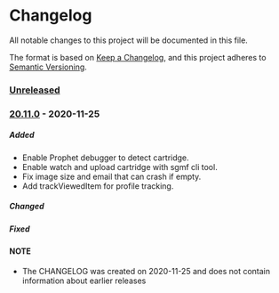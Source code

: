 # Changelog
All notable changes to this project will be documented in this file.

The format is based on [Keep a Changelog](https://keepachangelog.com/en/1.0.0/),
and this project adheres to [Semantic Versioning](https://semver.org/spec/v2.0.0.html).

### [Unreleased]

### [20.11.0] - 2020-11-25
##### Added
- Enable Prophet debugger to detect cartridge.
- Enable watch and upload cartridge with sgmf cli tool.
- Fix image size and email that can crash if empty.
- Add trackViewedItem for profile tracking.

##### Changed

##### Fixed

[Unreleased]: https://github.com/SalesforceCommerceCloud/link_klaviyo/compare/HEAD...release-20.11.0
[20.11.0]: https://github.com/SalesforceCommerceCloud/link_klaviyo/compare/release-20.11.0...release-20.1.0
[20.1.0]: https://github.com/SalesforceCommerceCloud/link_klaviyo/compare/release-20.1.0...master


#### NOTE
- The CHANGELOG was created on 2020-11-25 and does not contain information about earlier releases

